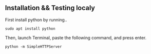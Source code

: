 ## Installation && Testing localy

First install python by running..
```
sudo apt install python
```
Then, launch Terminal, paste the following command, and press enter.
```
python -m SimpleHTTPServer
```
